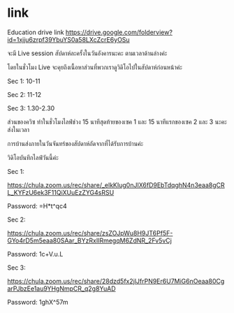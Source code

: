 # link
Education drive link
https://drive.google.com/folderview?id=1xjju6zrpf39YbuYS0a58LXcZcrE6yOSu

จะมี Live session สัปดาห์ละครั้งในวันอังคารนะคะ ตามเวลาด้านล่างค่ะ

โดยในชั่วโมง Live จะคุยถึงเนื้อหาส่วนที่พวกเราดูวิดิโอไปในสัปดาห์ก่อนหน้าค่ะ

Sec 1: 10-11

Sec 2: 11-12

Sec 3: 1.30-2.30

ส่วนของควิซ ทำในชั่วโมงไลฟ์ช่วง 15 นาทีสุดท้ายของเซค 1 และ 15 นาทีแรกของเซค 2 และ 3 นะคะ ส่งในเวลา

การบ้านส่งภายในวันจันทร์ของสัปดาห์ถัดจากที่ได้รับการบ้านค่ะ

 

วิดิโอบันทึกไลฟ์วันนี้ค่ะ

Sec 1:

https://chula.zoom.us/rec/share/_elkKIug0nJIX6fD9EbTdqghN4n3eaa8gCRL_KYFzU6ek3F11QiXUuEzZYG4sRSU

Password: =H*t^qc4

Sec 2:

https://chula.zoom.us/rec/share/zsZOJpWu8H9JT6Pf5F-GYo4rD5m5eaa80SAar_BYzRxIIRmegqM6ZdNR_2Fv5vCj

Password: 1c+V.u.L

Sec 3:

https://chula.zoom.us/rec/share/28dzd5fx2jlJfrPN9Er6U7MiG6nOeaa80CgarPJbzEe1au9YHgNmpCR_q2g8YuAD

Password: 1ghX^57m
